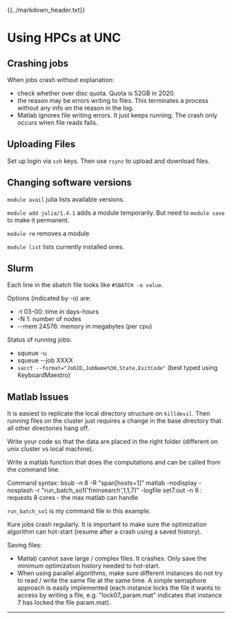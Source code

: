 {{../markdown_header.txt}}

# Using HPCs at UNC #

## Crashing jobs

When jobs crash without explanation:
* check whether over disc quota. Quota is 52GB in 2020.
* the reason may be errors writing to files. This terminates a process without any info on the reason in the log.
* Matlab ignores file writing errors. It just keeps running. The crash only occurs when file reads fails.

## Uploading Files ##

Set up login via `ssh` keys. Then use `rsync` to upload and download files.

## Changing software versions

`module avail` julia lists available versions.

`module add julia/1.4.1` adds a module temporarily. But need to `module save` to make it permanent.

`module rm` removes a module

`module list` lists currently installed ones.

## Slurm

Each line in the sbatch file looks like `#SBATCH -o value`.

Options (indicated by -o) are:
* -t 03-00: time in days-hours
* -N 1: number of nodes
* --mem 24576: memory in megabytes (per cpu)

Status of running jobs:

* squeue -u <onyen>
* squeue --job XXXX
* `sacct --format="JobID,JobName%30,State,ExitCode"` (best typed using KeyboardMaestro)

## Matlab Issues ##

It is easiest to replicate the local directory structure on `killdevil`. Then running files on the cluster just requires a change in the base directory that all other directories hang off.

Write your code so that the data are placed in the right folder (different on unix cluster vs local machine).

Write a matlab function that does the computations and can be called from the command line.

Command syntax:
bsub -n 8 -R "span[hosts=1]" matlab -nodisplay -nosplash -r "run_batch_so1('fminsearch',1,1,7)" -logfile set7.out
-n 8 : requests 8 cores - the max matlab can handle

`run_batch_so1` is my command file in this example.

Kure jobs crash regularly. It is important to make sure the optimization algorithm can hot-start (resume after a crash using a saved history).

Saving files:

* Matlab cannot save large / complex files. It crashes. Only save the minimum optimization history needed to hot-start.
* When using parallel algorithms, make sure different instances do not try to read / write the same file at the same time. A simple semaphore approach is easily implemented (each instance locks the file it wants to access by writing a file, e.g. "lock07_param.mat" indicates that instance 7 has locked the file param.mat).


------------